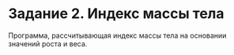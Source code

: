 # Задание 2. Индекс массы тела

Программа, рассчитывающая индекс массы тела на основании значений роста и веса.
